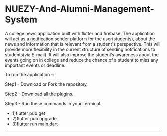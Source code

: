 # NUEZY-And-Alumni-Management-System
A college news application built with flutter and firebase. 
The application will act as a notification sender platform for the user(students), about the news and information that is relevant from a student's perspective. This will provide more flexibility in the current structure of sending notifications to students(via E-mail). It will also improve the student’s awareness about the events going on in college and reduce the chance of a student to miss any important events or deadline.

To run the application -:

Step1 - Download or Fork the repository.

Step2 - Download all the plugins.

Step3 - Run these commands in your Terminal.

- 1)flutter pub get
- 2)flutter pub upgrade
- 3)flutter run main.dart
 ___________
